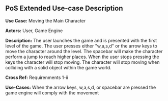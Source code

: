 ## __PoS Extended Use-case Description__

__Use Case:__ Moving the Main Character

**Actors:** User, Game Engine 

**Description:** The user launches the game and is presented with the first level of the game. 
	     The user presses either "w,a,s,d" or the arrow keys to move the character around the level.
 	     The spacebar will make the character perform a jump to reach higher places.
	     When the user stops pressing the keys the character will stop moving. The character will
             stop moving when colliding with a solid object within the game world.  

**Cross Ref:** Requirenments 1-ii

**Use-Cases:** When the arrow keys, w,a,s,d, or spacebar are pressed the game engine will comply with the
	   movement
